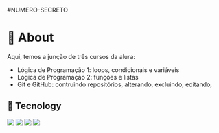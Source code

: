 #NUMERO-SECRETO

#
<h1>🧠 About </h1>
<p>
  Aqui, temos a junção de três cursos da alura: <br>
  <ul>
    <li>Lógica de Programação 1: loops, condicionais e variáveis</li>
    <li>Lógica de Programação 2: funções e listas</li>
    <li>Git e GitHub: contruindo repositórios, alterando, excluindo, editando, </li>
  </ul>

</p>

## 🚀 Tecnology
<div>
  <img src="https://img.shields.io/badge/HTML-239120?style=for-the-badge&logo=html5&logoColor=white">
  <img src="https://img.shields.io/badge/CSS-239120?&style=for-the-badge&logo=css3&logoColor=blue">
  <img src="https://img.shields.io/badge/JavaScript-F7DF1E?style=for-the-badge&logo=javascript&logoColor=yellow">
  <img src="https://img.shields.io/badge/git-F7DF1E?style=for-the-badge&logo=git&logoColor=red">
</div>
